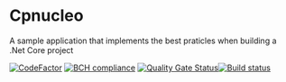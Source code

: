 # Cpnucleo
A sample application that implements the best praticles when building a .Net Core project

[![CodeFactor](https://www.codefactor.io/repository/github/jonathanperis/cpnucleo/badge)](https://www.codefactor.io/repository/github/jonathanperis/cpnucleo) [![BCH compliance](https://bettercodehub.com/edge/badge/jonathanperis/cpnucleo?branch=master)](https://bettercodehub.com/)
[![Quality Gate Status](https://sonarcloud.io/api/project_badges/measure?project=jonathanperis_cpnucleo&metric=alert_status)](https://sonarcloud.io/dashboard?id=jonathanperis_cpnucleo)[![Build status](https://dev.azure.com/jsilva31/cpnucleo/_apis/build/status/Cpnucleo%20-%20API%20-%20ASP.NET%20Core%20-%20CI)](https://dev.azure.com/jsilva31/cpnucleo/_build/latest?definitionId=1)
